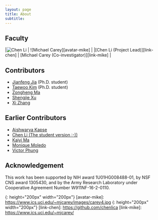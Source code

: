 ```yaml
---
layout: page
title: About
subtitle:  
---
```


## Faculty

|![Chen Li][avatar-chen] | ![Michael Carey][avatar-mike] |
|[Chen Li (Project Lead)][link-chen] | [Michael Carey (Co-investigator)][link-mike] |

## Contributors
* [Jianfeng Jia](https://github.com/JavierJia) (Ph.D. student)
* [Taewoo Kim](https://github.com/waans11) (Ph.D. student)
* [Zongheng Ma](https://github.com/zonghengma)
* [Shengjie Xu](https://github.com/HotLemonJuice)
* [Xi Zhang](https://github.com/xizzzz)

## Earlier Contributors
* [Aishwarya Kapse](https://github.com/aishwaryakapse)
* [Chen Li (The student version :-))](https://github.com/JeremyLi28)
* [Kaiyi Ma](https://github.com/kaiyim)
* [Monique Moledo](https://github.com/MoniMoledo)
* [Victor Phung](https://github.com/starmon00)


## Acknowledgement
This work has been supported by NIH award 1U01HG008488-01, by NSF CNS award 1305430, 
and by the Army Research Laboratory under Cooperative Agreement Number W911NF-16-2-0110. 

[avatar-chen]: https://docs.google.com/drawings/d/1PIQwRDWhX66nWYO1hAGn7DA3T5KnARz5S-FKeiJzHvs/pub?w=200&h=200
{: height="200px" width="200px"}
[avatar-mike]: https://www.ics.uci.edu/~mjcarey/images/carey4.jpg 
{: height="200px" width="200px"}
[link-chen]: https://github.com/chenlica
[link-mike]: https://www.ics.uci.edu/~mjcarey/
